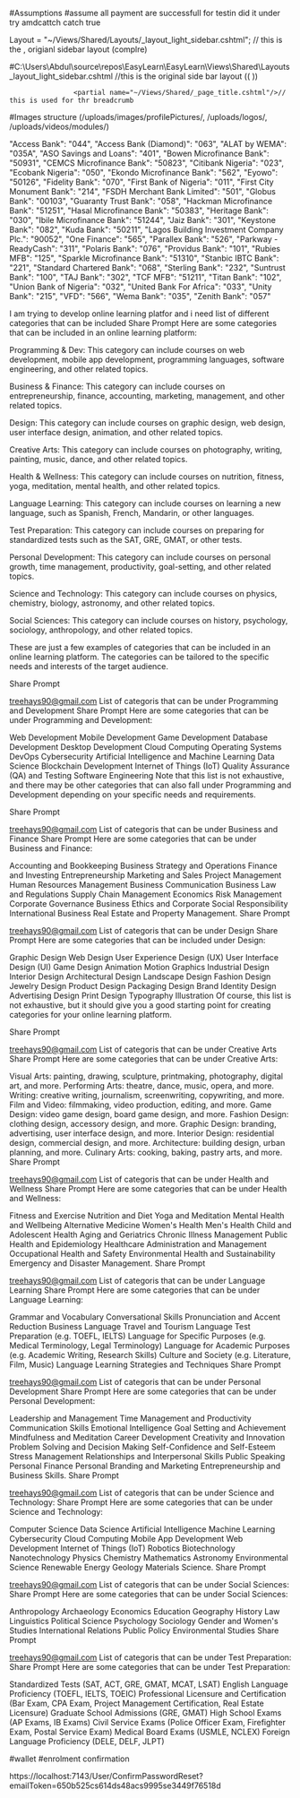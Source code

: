 ﻿#Assumptions
    #assume all payment are successfull for testin  did it under try amdcattch
    catch true 


 Layout = "~/Views/Shared/Layouts/_layout_light_sidebar.cshtml"; // this is the ,  origianl sidebar layout (complre)





#C:\Users\Abdul\source\repos\EasyLearn\EasyLearn\Views\Shared\Layouts\_layout_light_sidebar.cshtml  //this is the original side bar layout (( <partial name="~/Views/Shared/_sidebar.cshtml"/>))


                    <partial name="~/Views/Shared/_page_title.cshtml"/>// this is used for thr breadcrumb

                    

#Images structure (/uploads/images/profilePictures/, /uploads/logos/, /uploads/videos/modules/)


"Access Bank": "044",
  "Access Bank (Diamond)": "063",
  "ALAT by WEMA": "035A",
  "ASO Savings and Loans": "401",
  "Bowen Microfinance Bank": "50931",
  "CEMCS Microfinance Bank": "50823",
  "Citibank Nigeria": "023",
  "Ecobank Nigeria": "050",
  "Ekondo Microfinance Bank": "562",
  "Eyowo": "50126",
  "Fidelity Bank": "070",
  "First Bank of Nigeria": "011",
  "First City Monument Bank": "214",
  "FSDH Merchant Bank Limited": "501",
  "Globus Bank": "00103",
  "Guaranty Trust Bank": "058",
  "Hackman Microfinance Bank": "51251",
  "Hasal Microfinance Bank": "50383",
  "Heritage Bank": "030",
  "Ibile Microfinance Bank": "51244",
  "Jaiz Bank": "301",
  "Keystone Bank": "082",
  "Kuda Bank": "50211",
  "Lagos Building Investment Company Plc.": "90052",
  "One Finance": "565",
  "Parallex Bank": "526",
  "Parkway - ReadyCash": "311",
  "Polaris Bank": "076",
  "Providus Bank": "101",
  "Rubies MFB": "125",
  "Sparkle Microfinance Bank": "51310",
  "Stanbic IBTC Bank": "221",
  "Standard Chartered Bank": "068",
  "Sterling Bank": "232",
  "Suntrust Bank": "100",
  "TAJ Bank": "302",
  "TCF MFB": "51211",
  "Titan Bank": "102",
  "Union Bank of Nigeria": "032",
  "United Bank For Africa": "033",
  "Unity Bank": "215",
  "VFD": "566",
  "Wema Bank": "035",
  "Zenith Bank": "057"









  I am trying to develop online learning platfor and i need list of different categories that can be included
Share Prompt
Here are some categories that can be included in an online learning platform:

Programming & Dev: This category can include courses on web development, mobile app development, programming languages, software engineering, and other related topics.

Business & Finance: This category can include courses on entrepreneurship, finance, accounting, marketing, management, and other related topics.

Design: This category can include courses on graphic design, web design, user interface design, animation, and other related topics.

Creative Arts: This category can include courses on photography, writing, painting, music, dance, and other related topics.

Health & Wellness: This category can include courses on nutrition, fitness, yoga, meditation, mental health, and other related topics.

Language Learning: This category can include courses on learning a new language, such as Spanish, French, Mandarin, or other languages.

Test Preparation: This category can include courses on preparing for standardized tests such as the SAT, GRE, GMAT, or other tests.

Personal Development: This category can include courses on personal growth, time management, productivity, goal-setting, and other related topics.

Science and Technology: This category can include courses on physics, chemistry, biology, astronomy, and other related topics.

Social Sciences: This category can include courses on history, psychology, sociology, anthropology, and other related topics.

These are just a few examples of categories that can be included in an online learning platform. The categories can be tailored to the specific needs and interests of the target audience.

Share Prompt




treehays90@gmail.com
List of categoris that can be under Programming and Development
Share Prompt
Here are some categories that can be under Programming and Development:

Web Development
Mobile Development
Game Development
Database Development
Desktop Development
Cloud Computing
Operating Systems
DevOps
Cybersecurity
Artificial Intelligence and Machine Learning
Data Science
Blockchain Development
Internet of Things (IoT)
Quality Assurance (QA) and Testing
Software Engineering
Note that this list is not exhaustive, and there may be other categories that can also fall under Programming and Development depending on your specific needs and requirements.

Share Prompt




treehays90@gmail.com
List of categoris that can be under Business and Finance
Share Prompt
Here are some categories that can be under Business and Finance:

Accounting and Bookkeeping
Business Strategy and Operations
Finance and Investing
Entrepreneurship
Marketing and Sales
Project Management
Human Resources Management
Business Communication
Business Law and Regulations
Supply Chain Management
Economics
Risk Management
Corporate Governance
Business Ethics and Corporate Social Responsibility
International Business
Real Estate and Property Management.
Share Prompt




treehays90@gmail.com
List of categoris that can be under Design
Share Prompt
Here are some categories that can be included under Design:

Graphic Design
Web Design
User Experience Design (UX)
User Interface Design (UI)
Game Design
Animation
Motion Graphics
Industrial Design
Interior Design
Architectural Design
Landscape Design
Fashion Design
Jewelry Design
Product Design
Packaging Design
Brand Identity Design
Advertising Design
Print Design
Typography
Illustration
Of course, this list is not exhaustive, but it should give you a good starting point for creating categories for your online learning platform.

Share Prompt




treehays90@gmail.com
List of categoris that can be under Creative Arts
Share Prompt
Here are some categories that can be under Creative Arts:

Visual Arts: painting, drawing, sculpture, printmaking, photography, digital art, and more.
Performing Arts: theatre, dance, music, opera, and more.
Writing: creative writing, journalism, screenwriting, copywriting, and more.
Film and Video: filmmaking, video production, editing, and more.
Game Design: video game design, board game design, and more.
Fashion Design: clothing design, accessory design, and more.
Graphic Design: branding, advertising, user interface design, and more.
Interior Design: residential design, commercial design, and more.
Architecture: building design, urban planning, and more.
Culinary Arts: cooking, baking, pastry arts, and more.
Share Prompt




treehays90@gmail.com
List of categoris that can be under  Health and Wellness
Share Prompt
Here are some categories that can be under Health and Wellness:

Fitness and Exercise
Nutrition and Diet
Yoga and Meditation
Mental Health and Wellbeing
Alternative Medicine
Women's Health
Men's Health
Child and Adolescent Health
Aging and Geriatrics
Chronic Illness Management
Public Health and Epidemiology
Healthcare Administration and Management
Occupational Health and Safety
Environmental Health and Sustainability
Emergency and Disaster Management.
Share Prompt




treehays90@gmail.com
List of categoris that can be under Language Learning
Share Prompt
Here are some categories that can be under Language Learning:

Grammar and Vocabulary
Conversational Skills
Pronunciation and Accent Reduction
Business Language
Travel and Tourism Language
Test Preparation (e.g. TOEFL, IELTS)
Language for Specific Purposes (e.g. Medical Terminology, Legal Terminology)
Language for Academic Purposes (e.g. Academic Writing, Research Skills)
Culture and Society (e.g. Literature, Film, Music)
Language Learning Strategies and Techniques
Share Prompt




treehays90@gmail.com
List of categoris that can be under Personal Development
Share Prompt
Here are some categories that can be under Personal Development:

Leadership and Management
Time Management and Productivity
Communication Skills
Emotional Intelligence
Goal Setting and Achievement
Mindfulness and Meditation
Career Development
Creativity and Innovation
Problem Solving and Decision Making
Self-Confidence and Self-Esteem
Stress Management
Relationships and Interpersonal Skills
Public Speaking
Personal Finance
Personal Branding and Marketing
Entrepreneurship and Business Skills.
Share Prompt




treehays90@gmail.com
List of categoris that can be under Science and Technology: 
Share Prompt
Here are some categories that can be under Science and Technology:

Computer Science
Data Science
Artificial Intelligence
Machine Learning
Cybersecurity
Cloud Computing
Mobile App Development
Web Development
Internet of Things (IoT)
Robotics
Biotechnology
Nanotechnology
Physics
Chemistry
Mathematics
Astronomy
Environmental Science
Renewable Energy
Geology
Materials Science.
Share Prompt




treehays90@gmail.com
List of categoris that can be under Social Sciences: 
Share Prompt
Here are some categories that can be under Social Sciences:

Anthropology
Archaeology
Economics
Education
Geography
History
Law
Linguistics
Political Science
Psychology
Sociology
Gender and Women's Studies
International Relations
Public Policy
Environmental Studies
Share Prompt




treehays90@gmail.com
List of categoris that can be under Test Preparation:
Share Prompt
Here are some categories that can be under Test Preparation:

Standardized Tests (SAT, ACT, GRE, GMAT, MCAT, LSAT)
English Language Proficiency (TOEFL, IELTS, TOEIC)
Professional Licensure and Certification (Bar Exam, CPA Exam, Project Management Certification, Real Estate Licensure)
Graduate School Admissions (GRE, GMAT)
High School Exams (AP Exams, IB Exams)
Civil Service Exams (Police Officer Exam, Firefighter Exam, Postal Service Exam)
Medical Board Exams (USMLE, NCLEX)
Foreign Language Proficiency (DELE, DELF, JLPT)









#wallet 
#enrolment confirmation



https://localhost:7143/User/ConfirmPasswordReset?emailToken=650b525cs614ds48acs9995se3449f76518d